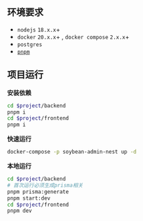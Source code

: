 ## 环境要求

- `nodejs` `18.x.x`+
- `docker` `20.x.x`+ , `docker compose` `2.x.x`+
- `postgres`
- [`pnpm`](https://pnpm.io/zh/)

## 项目运行

**安装依赖**

```bash
cd $project/backend
pnpm i
cd $project/frontend
pnpm i
```

**快速运行**

```bash
docker-compose -p soybean-admin-nest up -d
```

**本地运行**

```bash
cd $project/backend
# 首次运行必须生成prisma相关
pnpm prisma:generate
pnpm start:dev
cd $project/frontend
pnpm dev
```
